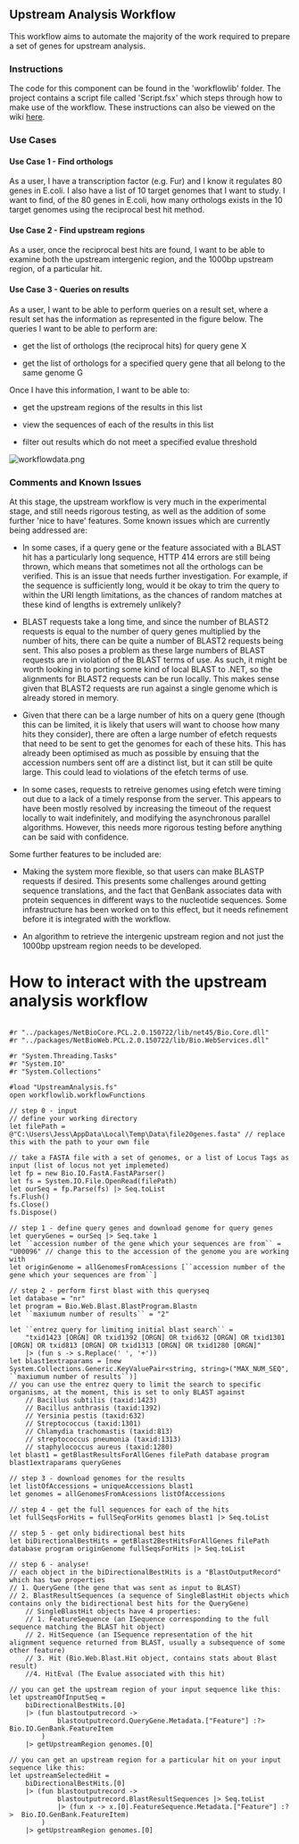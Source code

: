 ## Upstream Analysis Workflow ##
This workflow aims to automate the majority of the work required to prepare a set of genes for upstream analysis.

### Instructions ###
The code for this component can be found in the 'workflowlib' folder. The project contains a script file called 'Script.fsx' which steps through how to make use of the workflow. These instructions can also be viewed on the wiki [here](../../wiki/workflow).

### Use Cases ###
#### Use Case 1 - Find orthologs ####
As a user, I have a transcription factor (e.g. Fur) and I know it regulates 80 genes in E.coli. I also have a list of 10 target genomes that I want to study. I want to find, of the 80 genes in E.coli, how many orthologs exists in the 10 target genomes using the reciprocal best hit method.

#### Use Case 2 - Find upstream regions ####
As a user, once the reciprocal best hits are found, I want to be able to examine both the upstream intergenic region, and the 1000bp upstream region, of a particular hit.

#### Use Case 3 - Queries on results ####
As a user, I want to be able to perform queries on a result set, where a result set has the information as represented in the figure below.
The queries I want to be able to perform are:

* get the list of orthologs (the reciprocal hits) for query gene X

* get the list of orthologs for a specified query gene that all belong to the same genome G

Once I have this information, I want to be able to:

* get the upstream regions of the results in this list

* view the sequences of each of the results in this list

* filter out results which do not meet a specified evalue threshold

![workflowdata.png](https://bitbucket.org/repo/gaaxA5/images/3889694038-workflowdata.png)

### Comments and Known Issues ###
At this stage, the upstream workflow is very much in the experimental stage, and still needs rigorous testing, as well as the addition of some further 'nice to have' features. 
Some known issues which are currently being addressed are:

* In some cases, if a query gene or the feature associated with a BLAST hit has a particularly long sequence, HTTP 414 errors are still being thrown, which means that sometimes not all the orthologs can be verified. This is an issue that needs further investigation. For example, if the sequence is sufficiently long, would it be okay to trim the query to within the URI length limitations, as the chances of random matches at these kind of lengths is extremely unlikely?

* BLAST requests take a long time, and since the number of BLAST2 requests is equal to the number of query genes multiplied by the number of hits, there can be quite a number of BLAST2 requests being sent. This also poses a problem as these large numbers of BLAST requests are in violation of the BLAST terms of use. As such, it might be worth looking in to porting some kind of local BLAST to .NET, so the alignments for BLAST2 requests can be run locally. This makes sense given that BLAST2 requests are run against a single genome which is already stored in memory.

* Given that there can be a large number of hits on a query gene (though this can be limited, it is likely that users will want to choose how many hits they consider), there are often a large number of efetch requests that need to be sent to get the genomes for each of these hits. This has already been optimised as much as possible by ensuing that the accession numbers sent off are a distinct list, but it can still be quite large. This could lead to violations of the efetch terms of use.

* In some cases, requests to retreive genomes using efetch were timing out due to a lack of a timely response from the server. This appears to have been mostly resolved by increasing the timeout of the request locally to wait indefinitely, and modifying the asynchronous parallel algorithms. However, this needs more rigorous testing before anything can be said with confidence.

Some further features to be included are:

* Making the system more flexible, so that users can make BLASTP requests if desired. This presents some challenges around getting sequence translations, and the fact that GenBank associates data with protein sequences in different ways to the nucleotide sequences. Some infrastructure has been worked on to this effect, but it needs refinement before it is integrated with the workflow.

* An algorithm to retrieve the intergenic upstream region and not just the 1000bp upstream region needs to be developed.

# How to interact with the upstream analysis workflow #

```!fsharp

#r "../packages/NetBioCore.PCL.2.0.150722/lib/net45/Bio.Core.dll"
#r "../packages/NetBioWeb.PCL.2.0.150722/lib/Bio.WebServices.dll"

#r "System.Threading.Tasks"
#r "System.IO"
#r "System.Collections"

#load "UpstreamAnalysis.fs"
open workflowlib.workflowFunctions

// step 0 - input 
// define your working directory
let filePath = @"C:\Users\Jess\AppData\Local\Temp\Data\file20genes.fasta" // replace this with the path to your own file

// take a FASTA file with a set of genomes, or a list of Locus Tags as input (list of locus not yet implemeted)
let fp = new Bio.IO.FastA.FastAParser()
let fs = System.IO.File.OpenRead(filePath) 
let ourSeq = fp.Parse(fs) |> Seq.toList
fs.Flush()
fs.Close()
fs.Dispose()

// step 1 - define query genes and download genome for query genes
let queryGenes = ourSeq |> Seq.take 1
let ``accession number of the gene which your sequences are from`` = "U00096" // change this to the accession of the genome you are working with
let originGenome = allGenomesFromAcessions [``accession number of the gene which your sequences are from``] 

// step 2 - perform first blast with this queryseq
let database = "nr"
let program = Bio.Web.Blast.BlastProgram.Blastn
let ``maxiumum number of results`` = "2"

let ``entrez query for limiting initial blast search`` = 
    "txid1423 [ORGN] OR txid1392 [ORGN] OR txid632 [ORGN] OR txid1301 [ORGN] OR txid813 [ORGN] OR txid1313 [ORGN] OR txid1280 [ORGN]"
    |> (fun s -> s.Replace(' ', '+'))
let blast1extraparams = [new System.Collections.Generic.KeyValuePair<string, string>("MAX_NUM_SEQ", ``maxiumum number of results``)]
// you can use the entrez query to limit the search to specific organisms, at the moment, this is set to only BLAST against 
    // Bacillus subtilis (taxid:1423)
    // Bacillus anthrasis (taxid:1392)
    // Yersinia pestis (taxid:632)
    // Streptococcus (taxid:1301)
    // Chlamydia trachomastis (taxid:813)
    // streptococcus pneumonia (taxid:1313)
    // staphylococcus aureus (taxid:1280)
let blast1 = getBlastResultsForAllGenes filePath database program blast1extraparams queryGenes

// step 3 - download genomes for the results
let listOfAccessions = uniqueAccessions blast1 
let genomes = allGenomesFromAcessions listOfAccessions

// step 4 - get the full sequences for each of the hits
let fullSeqsForHits = fullSeqForHits genomes blast1 |> Seq.toList 

// step 5 - get only bidirectional best hits
let biDirectionalBestHits = getBlast2BestHitsForAllGenes filePath database program originGenome fullSeqsForHits |> Seq.toList 

// step 6 - analyse!
// each object in the biDirectionalBestHits is a "BlastOutputRecord" which has two properties
// 1. QueryGene (the gene that was sent as input to BLAST) 
// 2. BlastResultSequences (a sequence of SingleBlastHit objects which contains only the bidirectional best hits for the QueryGene) 
    // SingleBlastHit objects have 4 properties:  
    // 1. FeatureSequence (an ISequence corresponding to the full sequence matching the BLAST hit object) 
    // 2. HitSequence (an ISequence representation of the hit alignment sequence returned from BLAST, usually a subsequence of some other feature)
    // 3. Hit (Bio.Web.Blast.Hit object, contains stats about Blast result)
    //4. HitEval (The Evalue associated with this hit)

// you can get the upstream region of your input sequence like this: 
let upstreamOfInputSeq = 
    biDirectionalBestHits.[0]
    |> (fun blastoutputrecord -> 
            blastoutputrecord.QueryGene.Metadata.["Feature"] :?>  Bio.IO.GenBank.FeatureItem
        )
    |> getUpstreamRegion genomes.[0]

// you can get an upstream region for a particular hit on your input sequence like this:
let upstreamSelectedHit = 
    biDirectionalBestHits.[0]
    |> (fun blastoutputrecord -> 
            blastoutputrecord.BlastResultSequences |> Seq.toList
            |> (fun x -> x.[0].FeatureSequence.Metadata.["Feature"] :?>  Bio.IO.GenBank.FeatureItem)
        )
    |> getUpstreamRegion genomes.[0]

```
